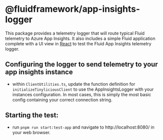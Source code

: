 # @fluidframework/app-insights-logger

This package provides a telemetry logger that will route typical Fluid telemetry to Azure App Insights. It also includes a simple Fluid application complete with a UI view in [React](https://react.dev/) to test the Fluid App Insights telemetry logger.

## Configuring the logger to send telemetry to your app insights instance

-   within `ClientUtilities.ts`, update the function definition for `initializeTinyliciousClient` to use the AppInsightsLogger with your instances configuration. In most cases, this is simply the most basic config containing your correct connection string.

## Starting the test:

-   run `pnpm run start:test-app` and navigate to http://localhost:8080/ in your web browser.
